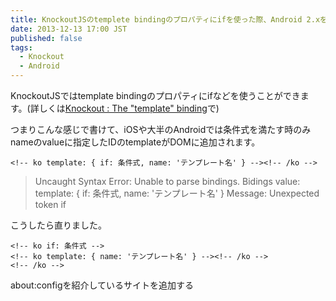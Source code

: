 ```yaml
---
title: KnockoutJSのtemplete bindingのプロパティにifを使った際、Android 2.xを搭載したSHARP端末の標準ブラウザでSyntax Errorが出る時の対処法
date: 2013-12-13 17:00 JST
published: false
tags:
  - Knockout
  - Android
---
```


KnockoutJSではtemplate bindingのプロパティにifなどを使うことができます。(詳しくは[Knockout : The "template" binding](http://knockoutjs.com/documentation/template-binding.html)で)

つまりこんな感じで書けて、iOSや大半のAndroidでは条件式を満たす時のみnameのvalueに指定したIDのtemplateがDOMに追加されます。

```
<!-- ko template: { if: 条件式, name: 'テンプレート名' } --><!-- /ko -->
```

> Uncaught Syntax Error: Unable to parse bindings.
Bidings value: template: { if: 条件式, name: 'テンプレート名' }
Message: Unexpected token if

こうしたら直りました。

```
<!-- ko if: 条件式 -->
<!-- ko template: { name: 'テンプレート名' } --><!-- /ko -->
<!-- /ko -->
```

about:configを紹介しているサイトを追加する